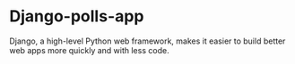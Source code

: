 # Django-polls-app

Django, a high-level Python web framework, makes it easier to build better web apps more quickly and with less code.   
